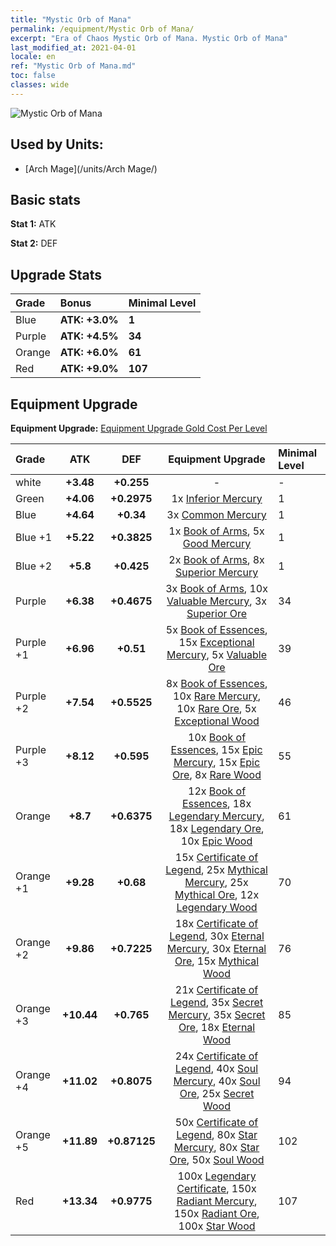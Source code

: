 ```yaml
---
title: "Mystic Orb of Mana"
permalink: /equipment/Mystic Orb of Mana/
excerpt: "Era of Chaos Mystic Orb of Mana. Mystic Orb of Mana"
last_modified_at: 2021-04-01
locale: en
ref: "Mystic Orb of Mana.md"
toc: false
classes: wide
---
```


  ![Mystic Orb of Mana](/images/e/e_6043.png)

## Used by Units:

* [Arch Mage](/units/Arch Mage/) 


## Basic stats
 **Stat 1:** ATK

 **Stat 2:** DEF

## Upgrade Stats

  |     Grade    |   Bonus | Minimal Level | 
  |:-------------|:--------|:--------------| 
  | Blue | **ATK: +3.0%** | **1** | 
  | Purple | **ATK: +4.5%** | **34** | 
  | Orange | **ATK: +6.0%** | **61** | 
  | Red | **ATK: +9.0%** | **107** | 


## Equipment Upgrade
 **Equipment Upgrade:** [Equipment Upgrade Gold Cost Per Level](/equipment/EquipmentUpgradeCostPerLevel/) 

  |          Grade      | ATK | DEF | Equipment Upgrade | Minimal Level |
  |:--------------------|:---------:|:---------:|:----------------:|:--------------|
  | white | **+3.48** | **+0.255** | - | - |
  | Green | **+4.06** | **+0.2975** | 1x [Inferior Mercury](/Items/mat_2/) | 1 |
  | Blue | **+4.64** | **+0.34** | 3x [Common Mercury](/Items/mat_8/) | 1 |
  | Blue +1 | **+5.22** | **+0.3825** | 1x [Book of Arms](/Items/mat_18/), 5x [Good Mercury](/Items/mat_14/) | 1 |
  | Blue +2 | **+5.8** | **+0.425** | 2x [Book of Arms](/Items/mat_25/), 8x [Superior Mercury](/Items/mat_21/) | 1 |
  | Purple | **+6.38** | **+0.4675** | 3x [Book of Arms](/Items/mat_32/), 10x [Valuable Mercury](/Items/mat_28/), 3x [Superior Ore](/Items/mat_19/) | 34 |
  | Purple +1 | **+6.96** | **+0.51** | 5x [Book of Essences](/Items/mat_39/), 15x [Exceptional Mercury](/Items/mat_35/), 5x [Valuable Ore](/Items/mat_26/) | 39 |
  | Purple +2 | **+7.54** | **+0.5525** | 8x [Book of Essences](/Items/mat_46/), 10x [Rare Mercury](/Items/mat_42/), 10x [Rare Ore](/Items/mat_40/), 5x [Exceptional Wood](/Items/mat_34/) | 46 |
  | Purple +3 | **+8.12** | **+0.595** | 10x [Book of Essences](/Items/mat_53/), 15x [Epic Mercury](/Items/mat_49/), 15x [Epic Ore](/Items/mat_47/), 8x [Rare Wood](/Items/mat_41/) | 55 |
  | Orange | **+8.7** | **+0.6375** | 12x [Book of Essences](/Items/mat_60/), 18x [Legendary Mercury](/Items/mat_56/), 18x [Legendary Ore](/Items/mat_54/), 10x [Epic Wood](/Items/mat_48/) | 61 |
  | Orange +1 | **+9.28** | **+0.68** | 15x [Certificate of Legend](/Items/mat_67/), 25x [Mythical Mercury](/Items/mat_63/), 25x [Mythical Ore](/Items/mat_61/), 12x [Legendary Wood](/Items/mat_55/) | 70 |
  | Orange +2 | **+9.86** | **+0.7225** | 18x [Certificate of Legend](/Items/mat_74/), 30x [Eternal Mercury](/Items/mat_70/), 30x [Eternal Ore](/Items/mat_68/), 15x [Mythical Wood](/Items/mat_62/) | 76 |
  | Orange +3 | **+10.44** | **+0.765** | 21x [Certificate of Legend](/Items/mat_81/), 35x [Secret Mercury](/Items/mat_77/), 35x [Secret Ore](/Items/mat_75/), 18x [Eternal Wood](/Items/mat_69/) | 85 |
  | Orange +4 | **+11.02** | **+0.8075** | 24x [Certificate of Legend](/Items/mat_88/), 40x [Soul Mercury](/Items/mat_84/), 40x [Soul Ore](/Items/mat_82/), 25x [Secret Wood](/Items/mat_76/) | 94 |
  | Orange +5 | **+11.89** | **+0.87125** | 50x [Certificate of Legend](/Items/mat_95/), 80x [Star Mercury](/Items/mat_91/), 80x [Star Ore](/Items/mat_89/), 50x [Soul Wood](/Items/mat_83/) | 102 |
  | Red | **+13.34** | **+0.9775** | 100x [Legendary Certificate](/Items/mat_102/), 150x [Radiant Mercury](/Items/mat_98/), 150x [Radiant Ore](/Items/mat_96/), 100x [Star Wood](/Items/mat_90/) | 107 |

